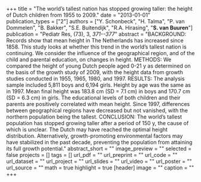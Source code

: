 +++
title = "The world’s tallest nation has stopped growing taller: the height of Dutch children from 1955 to 2009."
date = "2013-01-01"
publication_types = ["2"]
authors = ["Y. Schonbeck", "H. Talma", "P. van Dommelen", "B. Bakker", "S.E. Buitendijk", "R.A. Hirasing", "**S. van Buuren**"]
publication = "Pediatr Res, (73), 3, _371--377_"
abstract = "BACKGROUND: Records show that mean height in The Netherlands has increased since 1858. This study looks at whether this trend in the world’s tallest nation is continuing. We consider the influence of the geographical region, and of the child and parental education, on changes in height. METHODS: We compared the height of young Dutch people aged 0-21 y as determined on the basis of the growth study of 2009, with the height data from growth studies conducted in 1955, 1965, 1980, and 1997. RESULTS: The analysis sample included 5,811 boys and 6,194 girls. Height by age was the same as in 1997. Mean final height was 183.8 cm (SD = 7.1 cm) in boys and 170.7 cm (SD = 6.3 cm) in girls. The educational levels of both children and their parents are positively correlated with mean height. Since 1997, differences between geographical regions have decreased but not vanished, with the northern population being the tallest. CONCLUSION: The world’s tallest population has stopped growing taller after a period of 150 y, the cause of which is unclear. The Dutch may have reached the optimal height distribution. Alternatively, growth-promoting environmental factors may have stabilized in the past decade, preventing the population from attaining its full growth potential."
abstract_short = ""
image_preview = ""
selected = false
projects = []
tags = []
url_pdf = ""
url_preprint = ""
url_code = ""
url_dataset = ""
url_project = ""
url_slides = ""
url_video = ""
url_poster = ""
url_source = ""
math = true
highlight = true
[header]
image = ""
caption = ""
+++
